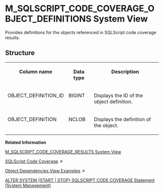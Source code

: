 <!-- loio7992c975ec9d4462bff3d46df3b30942 -->

# M\_SQLSCRIPT\_CODE\_COVERAGE\_OBJECT\_DEFINITIONS System View

Provides definitions for the objects referenced in SQLScript code coverage results.



<a name="loio7992c975ec9d4462bff3d46df3b30942___q_u_e_r_y__p_l_a_n_s_1struct_QUERY_PLANS"/>

## Structure


<table>
<tr>
<th valign="top">

Column name

</th>
<th valign="top">

Data type

</th>
<th valign="top">

Description

</th>
</tr>
<tr>
<td valign="top">

OBJECT\_DEFINITION\_ID

</td>
<td valign="top">

BIGINT

</td>
<td valign="top">

Displays the ID of the object definition.

</td>
</tr>
<tr>
<td valign="top">

OBJECT\_DEFINITION

</td>
<td valign="top">

NCLOB

</td>
<td valign="top">

Displays the definition of the object.

</td>
</tr>
</table>

**Related Information**  


[M\_SQLSCRIPT\_CODE\_COVERAGE\_RESULTS System View](m-sqlscript-code-coverage-results-system-view-9628091.md "Provides per-session SQLScript code coverage results.")

[SQLScript Code Coverage](https://help.sap.com/viewer/d1cb63c8dd8e4c35a0f18aef632687f0/2024_1_QRC/en-US/d00c173403154434affc3ace52efd611.html "") :arrow_upper_right:

[Object Dependencies View Examples](https://help.sap.com/viewer/d1cb63c8dd8e4c35a0f18aef632687f0/2024_1_QRC/en-US/38608b6773a6423986785de97d0d1ea8.html "") :arrow_upper_right:

[ALTER SYSTEM \{START | STOP\} SQLSCRIPT CODE COVERAGE Statement \(System Management\)](../../010-SQL-Reference/012-SQL-Statements/alter-system-start-stop-sqlscript-code-coverage-statement-system-management-1a40f07.md "Starts and stops a SQLScript code coverage session for functions and procedures.")

